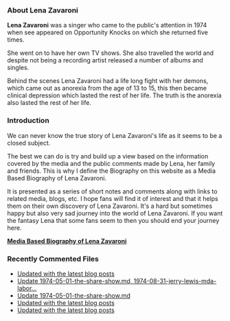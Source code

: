 ### About Lena Zavaroni

<p><strong>Lena Zavaroni</strong> was a singer who came to the public's attention in 1974 when see appeared on Opportunity Knocks on which she returned five times.</p>

<p>She went on to have her own TV shows. She also travelled the world and despite not being a recording artist released a number of albums and singles.</p>

<p>Behind the scenes Lena Zavaroni had a life long fight with her demons, which came out as anorexia from the age of 13 to 15, this then became clinical depression which lasted the rest of her life. The truth is the anorexia also lasted the rest of her life.</p>

### Introduction

<p>We can never know the true story of Lena Zavaroni's life as it seems to be a closed subject.</p>

<p>The best we can do is try and build up a view based on the information covered by the media and the public comments made by Lena, her family and friends. This is why I define the Biography on this website as a Media Based Biography of Lena Zavaroni.</p>

<p>It is presented as a series of short notes and comments along with links to related media, blogs, etc. I hope fans will find it of interest and that it helps them on their own discovery of Lena Zavaroni. It's a hard but sometimes happy but also very sad journey into the world of Lena Zavaroni. If you want the fantasy Lena that some fans seem to then you should end your journey here.</p>

<a href="https://fanzoflenazavaroni.github.io/biography/lena-zavaroni/"><strong>Media Based Biography of Lena Zavaroni</strong></a>

### Recently Commented Files

<!-- BLOG-POST-LIST:START -->
- [Updated with the latest blog posts](https://github.com/FanzOfLenaZavaroni/fanzoflenazavaroni.github.io/commit/822bdcaa8ac346a3c51497f33c4e3f1c4fc49def)
- [Update 1974-05-01-the-share-show.md, 1974-08-31-jerry-lewis-mda-labor…](https://github.com/FanzOfLenaZavaroni/fanzoflenazavaroni.github.io/commit/d297642b810cf6c90f9b069a26597a085e0f77d2)
- [Update 1974-05-01-the-share-show.md](https://github.com/FanzOfLenaZavaroni/fanzoflenazavaroni.github.io/commit/0084bc0ba6f934d9611fd6fca0d7233e983653d8)
- [Updated with the latest blog posts](https://github.com/FanzOfLenaZavaroni/fanzoflenazavaroni.github.io/commit/4655b508b967298baf1aab0d5da3ac3064ce3925)
- [Updated with the latest blog posts](https://github.com/FanzOfLenaZavaroni/fanzoflenazavaroni.github.io/commit/4c46e040a23aa99e1586e2b681ab16840418e776)
<!-- BLOG-POST-LIST:END -->
